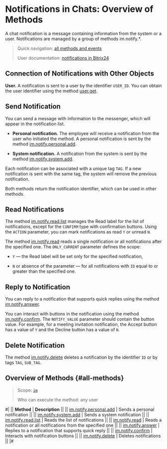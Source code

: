 # Notifications in Chats: Overview of Methods

A chat notification is a message containing information from the system or a user. Notifications are managed by a group of methods im.notify.*.

> Quick navigation: [all methods and events](#all-methods) 
> 
> User documentation: [notifications in Bitrix24](https://helpdesk.bitrix24.com/open/19423886/)

## Connection of Notifications with Other Objects

**User.** A notification is sent to a user by the identifier `USER_ID`. You can obtain the user identifier using the method [user.get](../../user/user-get.md).

## Send Notification

You can send a message with information to the messenger, which will appear in the notification list.

- **Personal notification.** The employee will receive a notification from the user who initiated the method. A personal notification is sent by the method [im.notify.personal.add](./im-notify-personal-add.md).

- **System notification.** A notification from the system is sent by the method [im.notify.system.add](./im-notify-system-add.md).

Each notification can be associated with a unique tag `TAG`. If a new notification is sent with the same tag, the system will remove the previous notification.

Both methods return the notification identifier, which can be used in other methods.

## Read Notifications

The method [im.notify.read.list](./im-notify-read-list.md) manages the Read label for the list of notifications, except for the `CONFIRM` type with confirmation buttons. Using the `ACTION` parameter, you can mark notifications as read `Y` or unread `N`.

The method [im.notify.read](./im-notify-read.md) reads a single notification or all notifications after the specified one. The `ONLY_CURRENT` parameter defines the scope:

- `Y` — the Read label will be set only for the specified notification,

- `N` or absence of the parameter — for all notifications with `ID` equal to or greater than the specified one.

## Reply to Notification

You can reply to a notification that supports quick replies using the method [im.notify.answer](./im-notify-answer.md).

You can interact with buttons in the notification using the method [im.notify.confirm](./im-notify-confirm.md). The `NOTIFY_VALUE` parameter should contain the button value. For example, for a meeting invitation notification, the Accept button has a value of `Y` and the Decline button has a value of `N`.

## Delete Notification

The method [im.notify.delete](./im-notify-delete.md) deletes a notification by the identifier `ID` or by tags `TAG`, `SUB_TAG`.

## Overview of Methods {#all-methods}

> Scope: [`im`](../../scopes/permissions.md)
>
> Who can execute the method: any user

#| 
|| **Method** | **Description** || 
|| [im.notify.personal.add](./im-notify-personal-add.md) | Sends a personal notification || 
|| [im.notify.system.add](./im-notify-system-add.md) | Sends a system notification || 
|| [im.notify.read.list](./im-notify-read-list.md) | Reads the list of notifications || 
|| [im.notify.read](./im-notify-read.md) | Reads a notification or all notifications from the specified one || 
|| [im.notify.answer](./im-notify-answer.md) | Replies to a notification that supports quick reply || 
|| [im.notify.confirm](./im-notify-confirm.md) | Interacts with notification buttons || 
|| [im.notify.delete](./im-notify-delete.md) | Deletes notifications || 
|#